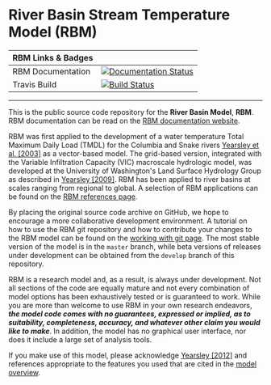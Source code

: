 # River Basin Stream Temperature Model (RBM)

| RBM Links & Badges              |                                                                             |
|------------------------|----------------------------------------------------------------------------------------------------------------------------------------------------------------------------------------------------------|
| RBM Documentation      | [![Documentation Status](https://readthedocs.org/projects/jyearsleyrbm-mk/badge/?version=latest)](http://jyearsleyrbm-mk.readthedocs.org/en/latest/)                                                                             |
| Travis Build           | [![Build Status](https://travis-ci.org/UW-Hydro/RBM.png)](https://travis-ci.org/UW-Hydro/RBM)   |

----------

This is the public source code repository for the **River Basin Model**, **RBM**. RBM documentation can be read on the
[RBM documentation website](http://jyearsleyrbm-mk.readthedocs.org/en/latest/).

RBM was first applied to the development of a water temperature Total Maximum Daily Load (TMDL) for the Columbia
and Snake rivers [Yearsley et al. [2003]](http://www.hydro.washington.edu/Lettenmaier/Models/RBM/publications/Columbia_River_Heat.pdf)
 as a vector-based model. The grid-based version, integrated with the Variable Infiltration Capacity (VIC) macroscale hydrologic model, was developed at the University
of Washington's Land Surface Hydrology Group as described in  [Yearsley [2009]](http://dx.doi.org/10.1029/2008WR007629).
RBM has been applied to river basins at scales ranging from regional to global. A selection of RBM applications can be
found on the [RBM references page](http://jyearsleyrbm-mk.readthedocs.org/en/latest/).


By placing the original source code archive on GitHub, we hope to encourage a more collaborative development environment.
A tutorial on how to use the RBM git repository and how to contribute your changes to the RBM model can be found on the
[working with git page](http://jyearsleyrbm-mk.readthedocs.org/en/latest/). The most stable version of
the model is in the `master` branch, while beta versions of releases under development can be obtained from the
`develop` branch of this repository.

RBM is a research model and, as a result, is always under development. Not all sections of the code are equally mature and
not every combination of model options has been exhaustively tested or is guaranteed to work. While you are more than
welcome to use RBM in your own research endeavors, _**the model code comes with no guarantees, expressed or implied,
as to suitability, completeness, accuracy, and whatever other claim you would like to make**_. In addition, the model
has no graphical user interface, nor does it include a large set of analysis tools.

If you make use of this model, please acknowledge [Yearsley [2012]](http://dx.doi.org/10.1029/2011WR011515) and references
appropriate to the features you used that are cited in the [model overview](http://jyearsleyrbm-mk.readthedocs.org/en/latest/Overview/ModelOverview/).
